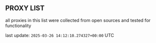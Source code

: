 ## PROXY LIST

all proxies in this list were collected from open sources and tested for functionality

last update: `2025-03-26 14:12:10.274327+00:00` UTC